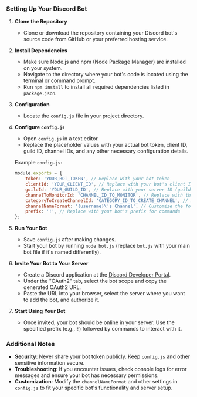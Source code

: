 ### Setting Up Your Discord Bot

1. **Clone the Repository**
   - Clone or download the repository containing your Discord bot's source code from GitHub or your preferred hosting service.

2. **Install Dependencies**
   - Make sure Node.js and npm (Node Package Manager) are installed on your system.
   - Navigate to the directory where your bot's code is located using the terminal or command prompt.
   - Run `npm install` to install all required dependencies listed in `package.json`.

3. **Configuration**
   - Locate the `config.js` file in your project directory.

4. **Configure `config.js`**
   - Open `config.js` in a text editor.
   - Replace the placeholder values with your actual bot token, client ID, guild ID, channel IDs, and any other necessary configuration details.

   Example `config.js`:

   ```javascript
   module.exports = {
       token: 'YOUR_BOT_TOKEN', // Replace with your bot token
       clientId: 'YOUR_CLIENT_ID', // Replace with your bot's client ID
       guildId: 'YOUR_GUILD_ID', // Replace with your server ID (guild ID)
       channelToMonitorId: 'CHANNEL_ID_TO_MONITOR', // Replace with the channel ID you want to monitor
       categoryToCreateChannelId: 'CATEGORY_ID_TO_CREATE_CHANNEL', // Replace with the category ID where new channels will be created
       channelNameFormat: '{username}\'s Channel', // Customize the format of the new channel names
       prefix: '!', // Replace with your bot's prefix for commands
   };
   ```

5. **Run Your Bot**
   - Save `config.js` after making changes.
   - Start your bot by running `node bot.js` (replace `bot.js` with your main bot file if it's named differently).

6. **Invite Your Bot to Your Server**
   - Create a Discord application at the [Discord Developer Portal](https://discord.com/developers/applications).
   - Under the "OAuth2" tab, select the bot scope and copy the generated OAuth2 URL.
   - Paste the URL into your browser, select the server where you want to add the bot, and authorize it.

7. **Start Using Your Bot**
   - Once invited, your bot should be online in your server. Use the specified prefix (e.g., `!`) followed by commands to interact with it.

### Additional Notes

- **Security**: Never share your bot token publicly. Keep `config.js` and other sensitive information secure.
- **Troubleshooting**: If you encounter issues, check console logs for error messages and ensure your bot has necessary permissions.
- **Customization**: Modify the `channelNameFormat` and other settings in `config.js` to fit your specific bot's functionality and server setup.
